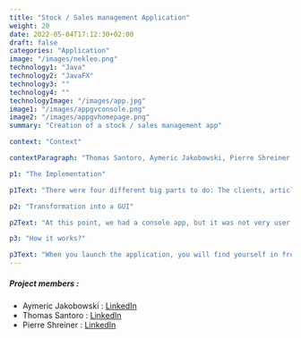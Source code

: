 ```yaml
---
title: "Stock / Sales management Application"
weight: 20
date: 2022-05-04T17:12:30+02:00
draft: false
categories: "Application"
image: "/images/nekleo.png"
technology1: "Java"
technology2: "JavaFX"
technology3: ""
technology4: ""
technologyImage: "/images/app.jpg"
image1: "/images/appgvconsole.png"
image2: "/images/appgvhomepage.png"
summary: "Creation of a stock / sales management app"

context: "Context"

contextParagraph: "Thomas Santoro, Aymeric Jakobowski, Pierre Shreiner and I had to develop a management/sales app that would be suitable for a company. We had just 2 weeks to do it, and there was a lot to be done: the program in itself, the adaptation into a GUI app, the unitary tests and much more. The technologies we had to use were Java and JavaFX."

p1: "The Implementation"

p1Text: "There were four different big parts to do: The clients, articles and stocks parts first, then the lists to keep track of the cart of the buyer. I mainly worked on the last three parts with the help of Pierre Shreiner, one of my mates. The other two, Thomas Santoro and Aymeric Jakobowski, worked on the Client part as well as some management class assignment we had to do."

p2: "Transformation into a GUI"

p2Text: "At this point, we had a console app, but it was not very user friendly. We then logically had to transform it into a Graphic User Interface to improve that. There were multiple views that were all linked together. With the help of buttons and listboxes, we managed to display all the required data and functionalities we programmed earlier."

p3: "How it works?"

p3Text: "When you launch the application, you will find yourself in front of a GUI that will let you select which part you would like to access: clients, stocks... Afterwards, you will have menus that will open up, which will let you choose whether if you want to see the current data, if you want to add, update or delete data and so on. You could also select how you would want the data to be sorted. As a whole, the app is quite complete, especially for first year students."
---
```

##### Project members :
- Aymeric Jakobowski : [LinkedIn](https://www.linkedin.com/in/aymeric-jakobowski/)
- Thomas Santoro : [LinkedIn](https://www.linkedin.com/in/thomas-santoro/)
- Pierre Shreiner : [LinkedIn](https://www.linkedin.com/in/pierre-schreiner/)